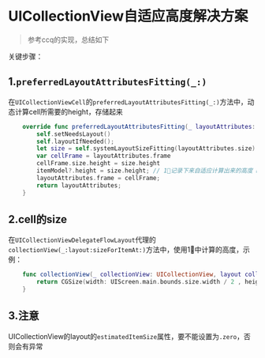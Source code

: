 # UICollectionView自适应高度解决方案

> 参考ccq的实现，总结如下

关键步骤：

## 1.`preferredLayoutAttributesFitting(_:)`

在`UICollectionViewCell`的`preferredLayoutAttributesFitting(_:)`方法中，动态计算cell所需要的height，存储起来

```swift
    override func preferredLayoutAttributesFitting(_ layoutAttributes: UICollectionViewLayoutAttributes) -> UICollectionViewLayoutAttributes {
        self.setNeedsLayout()
        self.layoutIfNeeded();
        let size = self.systemLayoutSizeFitting(layoutAttributes.size)
        var cellFrame = layoutAttributes.frame
        cellFrame.size.height = size.height
        itemModel?.height = size.height; // 1⃣️记录下来自适应计算出来的高度 model.height
        layoutAttributes.frame = cellFrame;
        return layoutAttributes;
    }
```

## 2.cell的size

在`UICollectionViewDelegateFlowLayout`代理的`collectionView(_:layout:sizeForItemAt:)`方法中，使用1⃣️中计算的高度，示例：

```swift
    func collectionView(_ collectionView: UICollectionView, layout collectionViewLayout: UICollectionViewLayout, sizeForItemAt indexPath: IndexPath) -> CGSize {
        return CGSize(width: UIScreen.main.bounds.size.width / 2 , height: model1s[indexPath.row].height ?? 1) // 2⃣️ 使用model.height
    }
```

## 3.注意

UICollectionView的layout的`estimatedItemSize`属性，要不能设置为`.zero`，否则会有异常